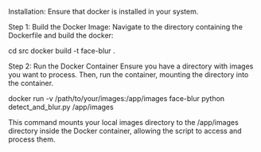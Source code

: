 Installation:
Ensure that docker is installed in your system.

Step 1: Build the Docker Image:
Navigate to the directory containing the Dockerfile and build the docker:

cd src
docker build -t face-blur .

Step 2: Run the Docker Container
Ensure you have a directory with images you want to process. Then, run the container, mounting the directory into the container.

docker run -v /path/to/your/images:/app/images face-blur python detect_and_blur.py /app/images

This command mounts your local images directory to the /app/images directory inside the Docker container, allowing the script to access and process them.
